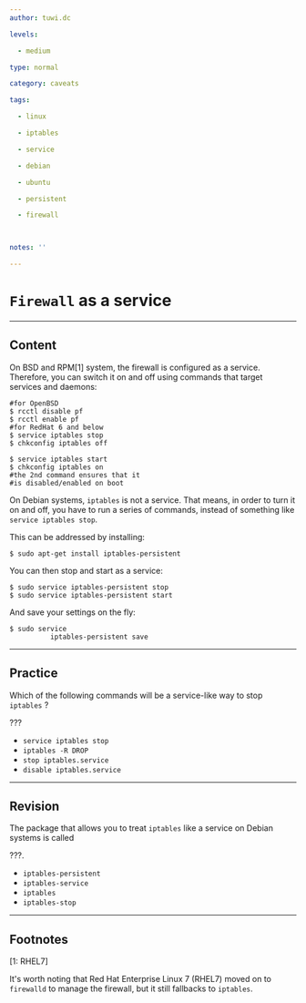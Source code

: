 ```yaml
---
author: tuwi.dc

levels:

  - medium

type: normal

category: caveats

tags:

  - linux

  - iptables

  - service

  - debian

  - ubuntu

  - persistent

  - firewall



notes: ''

---
```


# `Firewall` as a service

---
## Content

On BSD and RPM[1] system, the firewall is configured as a service. Therefore, you can switch it on and off using commands that target services and daemons:
```
#for OpenBSD
$ rcctl disable pf
$ rcctl enable pf
#for RedHat 6 and below
$ service iptables stop
$ chkconfig iptables off

$ service iptables start
$ chkconfig iptables on
#the 2nd command ensures that it
#is disabled/enabled on boot
```


On Debian systems, `iptables` is not a service. That means, in order to turn it on and off, you have to run a series of commands, instead of something like `service iptables stop`.

This can be addressed by installing:
```
$ sudo apt-get install iptables-persistent
```
You can then stop and start as a service:
```
$ sudo service iptables-persistent stop
$ sudo service iptables-persistent start
```

And save your settings on the fly:

```
$ sudo service
          iptables-persistent save
```

---
## Practice

Which of the following commands will be a service-like way to stop `iptables` ?

???

* `service iptables stop`
* `iptables -R DROP`
* `stop iptables.service`
* `disable iptables.service`

---
## Revision

The package that allows you to treat `iptables` like a service on Debian systems is called

???.

* `iptables-persistent`
* `iptables-service`
* `iptables`
* `iptables-stop`

---
## Footnotes
[1: RHEL7]

It's worth noting that Red Hat Enterprise Linux 7 (RHEL7) moved on to `firewalld` to manage the firewall, but it still fallbacks to `iptables`.
